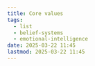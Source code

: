 ```yaml
---
title: Core values
tags:
  - list
  - belief-systems
  - emotional-intelligence
date: 2025-03-22 11:45
lastmod: 2025-03-22 11:45
---
```

